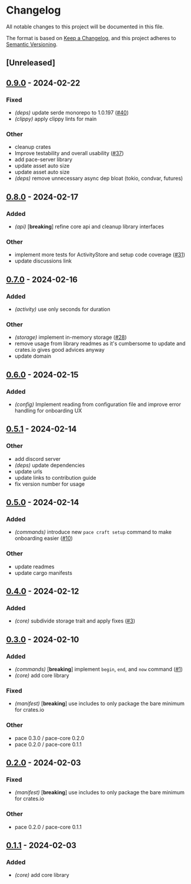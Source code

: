 # Changelog

All notable changes to this project will be documented in this file.

The format is based on [Keep a Changelog](https://keepachangelog.com/en/1.0.0/),
and this project adheres to
[Semantic Versioning](https://semver.org/spec/v2.0.0.html).

## [Unreleased]

## [0.9.0](https://github.com/pace-rs/pace/compare/pace_core-v0.8.0...pace_core-v0.9.0) - 2024-02-22

### Fixed
- *(deps)* update serde monorepo to 1.0.197 ([#40](https://github.com/pace-rs/pace/pull/40))
- *(clippy)* apply clippy lints for main

### Other
- cleanup crates
- Improve testability and overall usability ([#37](https://github.com/pace-rs/pace/pull/37))
- add pace-server library
- update asset auto size
- update asset auto size
- *(deps)* remove unnecessary async dep bloat (tokio, condvar, futures)

## [0.8.0](https://github.com/pace-rs/pace/compare/pace_core-v0.7.0...pace_core-v0.8.0) - 2024-02-17

### Added
- *(api)* [**breaking**] refine core api and cleanup library interfaces

### Other
- implement more tests for ActivityStore and setup code coverage ([#31](https://github.com/pace-rs/pace/pull/31))
- update discussions link

## [0.7.0](https://github.com/pace-rs/pace/compare/pace_core-v0.6.0...pace_core-v0.7.0) - 2024-02-16

### Added

- *(activity)* use only seconds for duration

### Other

- *(storage)* implement in-memory storage
  ([#28](https://github.com/pace-rs/pace/pull/28))
- remove usage from library readmes as it's cumbersome to update and crates.io
  gives good advices anyway
- update domain

## [0.6.0](https://github.com/pace-rs/pace/compare/pace_core-v0.5.1...pace_core-v0.6.0) - 2024-02-15

### Added

- *(config)* Implement reading from configuration file and improve error
  handling for onboarding UX

## [0.5.1](https://github.com/pace-rs/pace/compare/pace_core-v0.5.0...pace_core-v0.5.1) - 2024-02-14

### Other

- add discord server
- *(deps)* update dependencies
- update urls
- update links to contribution guide
- fix version number for usage

## [0.5.0](https://github.com/pace-rs/pace/compare/pace_core-v0.4.0...pace_core-v0.5.0) - 2024-02-14

### Added

- *(commands)* introduce new `pace craft setup` command to make onboarding
  easier ([#10](https://github.com/pace-rs/pace/pull/10))

### Other

- update readmes
- update cargo manifests

## [0.4.0](https://github.com/pace-rs/pace/compare/pace_core-v0.3.0...pace_core-v0.4.0) - 2024-02-12

### Added

- *(core)* subdivide storage trait and apply fixes
  ([#3](https://github.com/pace-rs/pace/pull/3))

## [0.3.0](https://github.com/pace-rs/pace/compare/pace_core-v0.2.0...pace_core-v0.3.0) - 2024-02-10

### Added

- *(commands)* [**breaking**] implement `begin`, `end`, and `now` command
  ([#1](https://github.com/pace-rs/pace/pull/1))
- *(core)* add core library

### Fixed

- *(manifest)* [**breaking**] use includes to only package the bare minimum for
  crates.io

### Other

- pace 0.3.0 / pace-core 0.2.0
- pace 0.2.0 / pace-core 0.1.1

## [0.2.0](https://github.com/pace-rs/pace/compare/pace_core-v0.1.1...pace_core-v0.2.0) - 2024-02-03

### Fixed

- *(manifest)* [**breaking**] use includes to only package the bare minimum for
  crates.io

### Other

- pace 0.2.0 / pace-core 0.1.1

## [0.1.1](https://github.com/pace-rs/pace/compare/pace_core-v0.1.0...pace_core-v0.1.1) - 2024-02-03

### Added

- *(core)* add core library
